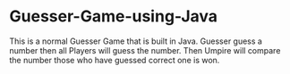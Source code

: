 # Guesser-Game-using-Java
This is a normal Guesser Game that is built in Java. Guesser guess a number then all Players will guess the number. Then Umpire will compare the number those who have guessed correct one is won.
